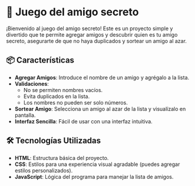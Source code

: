 # 🎉 Juego del amigo secreto

¡Bienvenido al juego del amigo secreto! Este es un proyecto simple y divertido que te permite agregar amigos y descubrir quien es tu amigo secreto, asegurarte de que no haya duplicados y sortear un amigo al azar. 

## 📦 Características

- **Agregar Amigos**: Introduce el nombre de un amigo y agrégalo a la lista.
- **Validaciones**: 
  - No se permiten nombres vacíos.
  - Evita duplicados en la lista.
  - Los nombres no pueden ser solo números.
- **Sortear Amigo**: Selecciona un amigo al azar de la lista y visualízalo en pantalla.
- **Interfaz Sencilla**: Fácil de usar con una interfaz intuitiva.


## 🛠️ Tecnologías Utilizadas

- **HTML**: Estructura básica del proyecto.
- **CSS**: Estilos para una experiencia visual agradable (puedes agregar estilos personalizados).
- **JavaScript**: Lógica del programa para manejar la lista de amigos.

